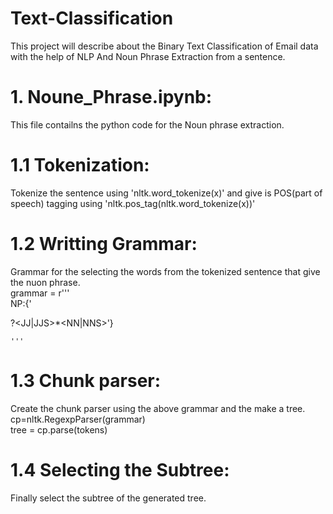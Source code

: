 # Text-Classification
This project will describe about the Binary Text Classification of Email data with the help of NLP 
And Noun Phrase Extraction from a sentence.
# 1. Noune_Phrase.ipynb: 
This file contailns the python code for the Noun phrase extraction.
# 1.1 Tokenization:
Tokenize the sentence using 'nltk.word_tokenize(x)' and give is POS(part of speech) tagging using 'nltk.pos_tag(nltk.word_tokenize(x))'
# 1.2 Writting Grammar:
Grammar for the selecting the words from the tokenized sentence that give the nuon phrase.\
grammar = r'''\
    NP:{'<DT>?<JJ|JJS>*<NN|NNS>'}
        
    '''
# 1.3 Chunk parser:
Create the chunk parser using the above grammar and the make a tree.\
cp=nltk.RegexpParser(grammar)\
tree = cp.parse(tokens)

# 1.4 Selecting the Subtree:
Finally select the subtree of the generated tree.
